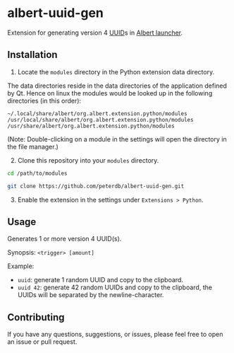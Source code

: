 # albert-uuid-gen

Extension for generating version 4 [UUID](https://en.wikipedia.org/wiki/Universally_unique_identifier)s in [Albert launcher](https://albertlauncher.github.io/).

## Installation

1. Locate the `modules` directory in the Python extension data directory.

The data directories reside in the data directories of the application defined by Qt. Hence on linux the modules would be looked up in the following directories (in this order):

```
~/.local/share/albert/org.albert.extension.python/modules
/usr/local/share/albert/org.albert.extension.python/modules
/usr/share/albert/org.albert.extension.python/modules
```

(Note: Double-clicking on a module in the settings will open the directory in the file manager.)

2. Clone this repository into your `modules` directory.

```bash
cd /path/to/modules

git clone https://github.com/peterdb/albert-uuid-gen.git
```

3. Enable the extension in the settings under `Extensions > Python`.

## Usage

Generates 1 or more version 4 UUID(s).

Synopsis: `<trigger> [amount]`

Example: 
- `uuid`: generate 1 random UUID and copy to the clipboard.
- `uuid 42`: generate 42 random UUIDs and copy to the clipboard, the UUIDs will be separated by the newline-character.

## Contributing

If you have any questions, suggestions, or issues, please feel free to open an issue or pull request.
